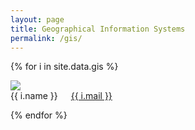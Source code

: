 ```yaml
---
layout: page 
title: Geographical Information Systems 
permalink: /gis/
---
```


{% for i in site.data.gis %}

<div class="row">
<div class="three columns" style="text-align: center;" id="name">
  <img src="{{ i.picture }}" class="avatar u-max-full-width">
</div>

<div class="six columns">
{{ i.name }}
  <a href="mailto:{{ i.mail }}">{{ i.mail }}</a>
</div>
</div>

{% endfor %} 

